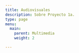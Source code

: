```yaml
---
title: Audiovisuales
description: Sobre Proyecto 1a.
type: page
menu:
  main:
    parent: Multimedia
    weight: 2

---
```

